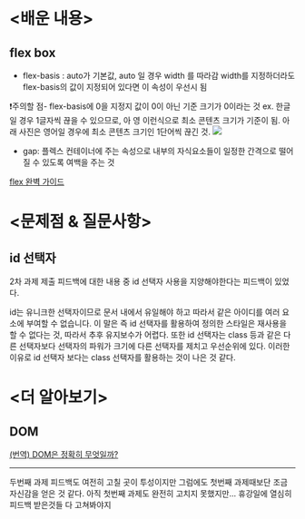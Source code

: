 # <배운 내용>

## flex box

- flex-basis : auto가 기본값, auto 일 경우 width 를 따라감
width를 지정하더라도 flex-basis의 값이 지정되어 있다면 이 속성이 우선시 됨

❗️주의할 점- flex-basis에 0을 지정지 값이 0이 아닌 기준 크기가 0이라는 것 
ex. 한글일 경우 1글자씩 끊을 수 있으므로, 
아
영 
이런식으로 최소 콘텐츠 크기가 기준이 됨. 아래 사진은 영어일 경우에 최소 콘텐츠 크기인 1단어씩 끊긴 것. 
![](https://velog.velcdn.com/images/nimo02/post/5b513891-48cb-421a-9bd6-1a3b6e059228/image.png)

- gap: 플렉스 컨테이너에 주는 속성으로 내부의 자식요소들이 일정한 간격으로 떨어질 수 있도록 여백을 주는 것 

[flex 완벽 가이드](https://www.heropy.dev/p/Ha29GI)

# <문제점 & 질문사항>  
## id 선택자 
2차 과제 제출 피드백에 대한 내용 중 id 선택자 사용을 지양해야한다는 피드백이 있었다. 

id는 유니크한 선택자이므로 문서 내에서 유일해야 하고 따라서 같은 아이디를 여러 요소에 부여할 수 없습니다. 이 말은 즉 id 선택자를 활용하여 정의한 스타일은 재사용을 할 수 없다는 것, 따라서 추후 유지보수가 어렵다. 또한 id 선택자는 class 등과 같은 다른 선택자보다 선택자의 파워가 크기에 다른 선택자를 제치고 우선순위에 있다. 이러한 이유로 id 선택자 보다는 class 선택자를 활용하는 것이 나은 것 같다.


# <더 알아보기> 
## DOM 
[(번역) DOM은 정확히 무엇일까? ](https://wit.nts-corp.com/2019/02/14/5522)

----
두번째 과제 피드백도 여전히 고칠 곳이 투성이지만 그럼에도 첫번째 과제때보단 조금 자신감을 얻은 것 같다. 아직 첫번째 과제도 완전히 고치지 못했지만... 휴강일에 열심히 피드백 받은것들 다 고쳐봐야지 

